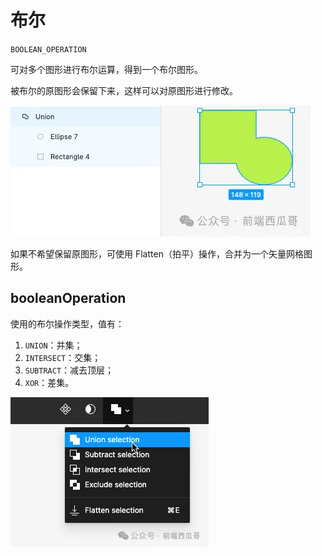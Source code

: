 # 布尔

`BOOLEAN_OPERATION`

可对多个图形进行布尔运算，得到一个布尔图形。

被布尔的原图形会保留下来，这样可以对原图形进行修改。

![](../static/fig-boolean-graphics.jpg)

如果不希望保留原图形，可使用 Flatten（拍平）操作，合并为一个矢量网格图形。

## booleanOperation

使用的布尔操作类型，值有：

1. `UNION`：并集；
2. `INTERSECT`：交集；
3. `SUBTRACT`：减去顶层；
4. `XOR`：差集。

![fig-boolean-type](../static/fig-boolean-type.jpg)